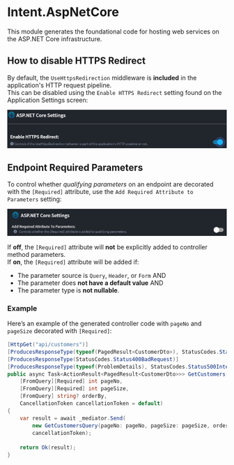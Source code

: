 # Intent.AspNetCore

This module generates the foundational code for hosting web services on the ASP.NET Core infrastructure.

## How to disable HTTPS Redirect

By default, the `UseHttpsRedirection` middleware is **included** in the application's HTTP request pipeline.  
This can be disabled using the `Enable HTTPS Redirect` setting found on the Application Settings screen:

![HTTPS enabled](images/https-enable.png)

## Endpoint Required Parameters

To control whether *qualifying parameters* on an endpoint are decorated with the `[Required]` attribute, use the `Add Required Attribute to Parameters` setting:

![Required Attribute](images/required-attribute.png)

If **off**, the `[Required]` attribute will **not** be explicitly added to controller method parameters.  
If **on**, the `[Required]` attribute will be added if:

- The parameter source is `Query`, `Header`, or `Form` AND
- The parameter does **not have a default value** AND
- The parameter type is **not nullable**.

### Example

Here’s an example of the generated controller code with `pageNo` and `pageSize` decorated with `[Required]`:

```csharp
[HttpGet("api/customers")]
[ProducesResponseType(typeof(PagedResult<CustomerDto>), StatusCodes.Status200OK)]
[ProducesResponseType(StatusCodes.Status400BadRequest)]
[ProducesResponseType(typeof(ProblemDetails), StatusCodes.Status500InternalServerError)]
public async Task<ActionResult<PagedResult<CustomerDto>>> GetCustomers(
    [FromQuery][Required] int pageNo,
    [FromQuery][Required] int pageSize,
    [FromQuery] string? orderBy,
    CancellationToken cancellationToken = default)
{
    var result = await _mediator.Send(
        new GetCustomersQuery(pageNo: pageNo, pageSize: pageSize, orderBy: orderBy),
        cancellationToken);

    return Ok(result);
}
```
